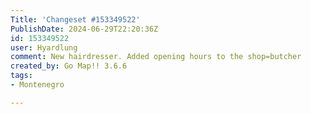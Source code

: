 ```yaml
---
Title: 'Changeset #153349522'
PublishDate: 2024-06-29T22:20:36Z
id: 153349522
user: Hyardlung
comment: New hairdresser. Added opening hours to the shop=butcher
created_by: Go Map!! 3.6.6
tags:
- Montenegro

---
```

